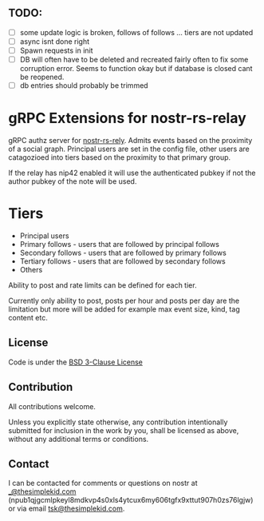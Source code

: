 
## TODO:
- [ ] some update logic is broken, follows of follows ... tiers are not updated
- [ ] async isnt done right
- [ ] Spawn requests in init
- [ ] DB will often have to be deleted and recreated fairly often to fix some corruption error.  Seems to function okay but if database is closed cant be reopened.
- [ ] db entries should probably be trimmed 

# gRPC Extensions for nostr-rs-relay

gRPC authz server for [nostr-rs-rely](https://github.com/scsibug/nostr-rs-relay). Admits events based on the proximity of a social graph. Principal users are set in the config file, other users are catagozioed into tiers based on the proximity to that primary group.

If the relay has nip42 enabled it will use the authenticated pubkey if not the author pubkey of the note will be used. 

# Tiers

- Principal users 
- Primary follows - users that are followed by principal follows 
- Secondary follows - users that are followed by primary follows
- Tertiary follows - users that are followed by secondary follows 
- Others

Ability to post and rate limits can be defined for each tier.

Currently only ability to post, posts per hour and posts per day are the limitation but more will be added for example max event size, kind, tag content etc. 

## License

Code is under the [BSD 3-Clause License](LICENSE-BSD-3)

## Contribution

All contributions welcome.

Unless you explicitly state otherwise, any contribution intentionally submitted for inclusion in the work by you, shall be licensed as above, without any additional terms or conditions.

## Contact

I can be contacted for comments or questions on nostr at _@thesimplekid.com (npub1qjgcmlpkeyl8mdkvp4s0xls4ytcux6my606tgfx9xttut907h0zs76lgjw) or via email tsk@thesimplekid.com.